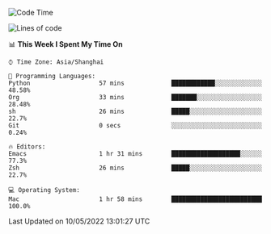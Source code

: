 <!--START_SECTION:waka-->
![Code Time](http://img.shields.io/badge/Code%20Time-706%20hrs%2039%20mins-blue)

![Lines of code](https://img.shields.io/badge/From%20Hello%20World%20I%27ve%20Written-22%20Thousand%20lines%20of%20code-blue)

📊 **This Week I Spent My Time On** 

```text
⌚︎ Time Zone: Asia/Shanghai

💬 Programming Languages: 
Python                   57 mins             ████████████░░░░░░░░░░░░░   48.58% 
Org                      33 mins             ███████░░░░░░░░░░░░░░░░░░   28.48% 
sh                       26 mins             █████░░░░░░░░░░░░░░░░░░░░   22.7% 
Git                      0 secs              ░░░░░░░░░░░░░░░░░░░░░░░░░   0.24%

🔥 Editors: 
Emacs                    1 hr 31 mins        ███████████████████░░░░░░   77.3% 
Zsh                      26 mins             █████░░░░░░░░░░░░░░░░░░░░   22.7%

💻 Operating System: 
Mac                      1 hr 58 mins        █████████████████████████   100.0%

```


 Last Updated on 10/05/2022 13:01:27 UTC
<!--END_SECTION:waka-->
